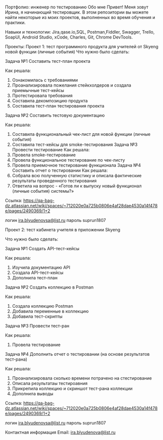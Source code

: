 Портфолио: инженер по тестированию
Обо мне
Привет! Меня зовут Ирина, я начинающий тестировщик.
В этом репозитории вы можете найти некоторые из моих проектов, выполненных во время обучения и практики.

Навыки и технологии:
Jira,qase.io,SQL, Postman,Fiddler, Swagger, Trello,
SoapUI, Android Studio, xCode, Charles, Git, Chrome DevTools.

Проекты:
Проект 1: тест программного продукта для учителей от Skyeng новой функции (личные события)
Что нужно было сделать:

Задача №1 Составить тест-план проекта

Как решала:
1. Ознакомилась с требованиями
2. Проанализировала пожелания стейкхолдеров и создала приемычные тест-кейсы
3. Протестировала требования
4. Составила декомпозицию продукта
5. Составила тест-план тестирования проекта
   
Задача №2 Составить тестовую документацию

Как решала:
1. Составила функциональный чек-лист для новой функции (личные события)
2. Составила тест-кейсы для smoke-тестирования
Задача №3 Провести тестирование
Как решала:
1.  Провела smoke-тестирование
2.  Провела функциональное тестирование по чек-листу
3.  Провела приемочное тестирование функционала
Задача №4 Составить отчет о тестировании
Как решала:
1. Собрала всю полученную статистику и описала фактические результаты проведенного тестирования
2. Ответила на вопрос - «Готов ли к выпуску новый функционал (личные события) системы?»

Ссылка: https://qa-bag-dz.atlassian.net/wiki/spaces/~712020e0a725b0806e4af28dae4530a14f478e/pages/2490369/1+2

логин ira.blyudenovsa@list.ru
пароль suprun1807

Проект 2: тест кабинета учителя в приложении Skyeng

Что нужно было сделать:

Задача №1 Создать API-тест-кейсы

Как решала: 
1. Изучила документацию API
2. Создала API-тест-кейсы
3. Дополнила тест-план

Задача №2 Создать коллекцию в Postman

Как решала:
1. Создала коллекцию Postman
2. Добавила переменные в коллекцию
3. Добавила тест-скрипты

Задача №3 Провести тест-ран

Как решала:
1. Провела тестирование

Задача №4 Дополнить отчет о тестировании (на основе результатов тест-рана)

Как решала:
1. Проанализировала сколько времени потрачено на стестирование
2. Описала результатаы тестироавния
3. Прикрепила коллекцию и скриншот тест-рана коллекции
4. Дополнила выводы

Ссылка: https://qa-bag-dz.atlassian.net/wiki/spaces/~712020e0a725b0806e4af28dae4530a14f478e/pages/2490369/1+2

логин ira.blyudenovsa@list.ru
пароль suprun1807

Контактная информация
Email: ira.blyudenova@list.ru
